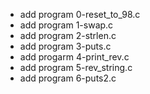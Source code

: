 - add program 0-reset_to_98.c
- add program 1-swap.c
- add program 2-strlen.c
- add program 3-puts.c
- add progarm 4-print_rev.c
- add program 5-rev_string.c
- add program 6-puts2.c
